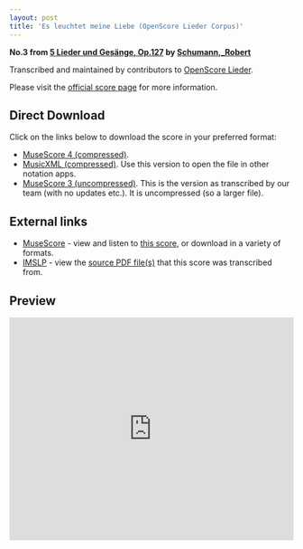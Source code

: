 ```yaml
---
layout: post
title: 'Es leuchtet meine Liebe (OpenScore Lieder Corpus)'
---
```


__No.3 from [5 Lieder und Gesänge, Op.127](https://fourscoreandmore.org/openscore/lieder/Schumann,_Robert/5_Lieder_und_Ges%C3%A4nge,_Op.127/) by [Schumann,_Robert](https://fourscoreandmore.org/openscore/lieder/Schumann,_Robert)__

Transcribed and maintained by contributors to [OpenScore Lieder].

Please visit the [official score page] for more information.

[official score page]: https://musescore.com/openscore-lieder-corpus/scores/6826597
[OpenScore Lieder]: https://musescore.com/openscore-lieder-corpus

## Direct Download

Click on the links below to download the score in your preferred format:
- [MuseScore 4 (compressed)](https://fourscoreandmore.org/openscore/lieder/Schumann,_Robert/5_Lieder_und_Ges%C3%A4nge,_Op.127/3_Es_leuchtet_meine_Liebe.mscz).
- [MusicXML (compressed)](https://fourscoreandmore.org/openscore/lieder/Schumann,_Robert/5_Lieder_und_Ges%C3%A4nge,_Op.127/3_Es_leuchtet_meine_Liebe.mxl). Use this version to open the file in other notation apps.
- [MuseScore 3 (uncompressed)](https://raw.githubusercontent.com/OpenScore/Lieder/refs/heads/main/scores/Schumann,_Robert/5_Lieder_und_Ges%C3%A4nge,_Op.127/3_Es_leuchtet_meine_Liebe/lc6826597.mscx). This is the version as transcribed by our team (with no updates etc.). It is uncompressed (so a larger file).

## External links

- [MuseScore] - view and listen to [this score][MuseScore], or download in a variety of formats.
- [IMSLP] - view the [source PDF file(s)][IMSLP] that this score was transcribed from.

[MuseScore]: https://musescore.com/score/6826597
[IMSLP]: https://imslp.org/wiki/Special:ReverseLookup/271937

## Preview

<iframe width="100%" height="394" src="https://musescore.com/openscore-lieder-corpus/scores/6826597/embed" frameborder="0" allowfullscreen allow="autoplay; fullscreen"></iframe>
